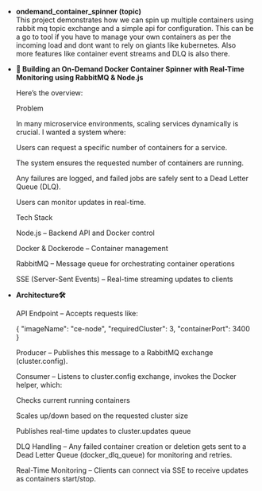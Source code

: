 - **ondemand_container_spinner (topic)**  
  This project demonstrates how we can spin up multiple containers using rabbit mq topic exchange and a simple api for configuration. This can be a go to tool if you have to manage your own containers as per the incoming load and dont want to rely on giants like kubernetes. Also more features like container event streams and DLQ is also there.

- **🚀 Building an On-Demand Docker Container Spinner with Real-Time Monitoring using RabbitMQ & Node.js**

    Here’s the overview:

    Problem

    In many microservice environments, scaling services dynamically is crucial. I wanted a system where:

    Users can request a specific number of containers for a service.

    The system ensures the requested number of containers are running.

    Any failures are logged, and failed jobs are safely sent to a Dead Letter Queue (DLQ).

    Users can monitor updates in real-time.

    Tech Stack

    Node.js – Backend API and Docker control

    Docker & Dockerode – Container management

    RabbitMQ – Message queue for orchestrating container operations

    SSE (Server-Sent Events) – Real-time streaming updates to clients


- **Architecture🛠️**

  API Endpoint – Accepts requests like:

  {
    "imageName": "ce-node",
    "requiredCluster": 3,
    "containerPort": 3400
  }


  Producer – Publishes this message to a RabbitMQ exchange (cluster.config).

  Consumer – Listens to cluster.config exchange, invokes the Docker helper, which:

  Checks current running containers

  Scales up/down based on the requested cluster size

  Publishes real-time updates to cluster.updates queue

  DLQ Handling – Any failed container creation or deletion gets sent to a Dead Letter Queue (docker_dlq_queue) for monitoring and retries.

  Real-Time Monitoring – Clients can connect via SSE to receive updates as containers start/stop.